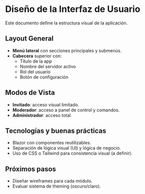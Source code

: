 # Diseño de la Interfaz de Usuario

Este documento define la estructura visual de la aplicación.

## Layout General

- **Menú lateral** con secciones principales y submenús.
- **Cabecera** superior con:
  - Título de la app
  - Nombre del servidor activo
  - Rol del usuario
  - Botón de configuración

## Modos de Vista

- **Invitado**: acceso visual limitado.
- **Moderador**: acceso a panel de control y comandos.
- **Administrador**: acceso total.

## Tecnologías y buenas prácticas

- Blazor con componentes reutilizables.
- Separación de lógica visual (UI) y lógica de negocio.
- Uso de CSS o Tailwind para consistencia visual (a definir).

## Próximos pasos

- Diseñar wireframes para cada módulo.
- Evaluar sistema de theming (oscuro/claro).
